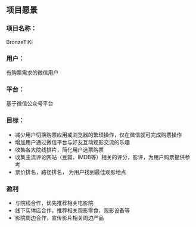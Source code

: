 ## 项目愿景

### 项目名称：

BronzeTiKi

### 用户：

有购票需求的微信用户

### 平台：

基于微信公众号平台

### 目标：

* 减少用户切换购票应用或浏览器的繁琐操作，仅在微信就可完成购票操作
* 增加用户通过微信平台与好友互动观影交流的乐趣
* 收集各大院线排片，简化用户选票购票
* 收集主流评论网站（豆瓣，IMDB等）相关的评分，影评，为用户购票提供参考
* 票价排名，路径排名， 为用户找到最佳观影地点

### 盈利

* 与院线合作，优先推荐相关电影院
* 线下实体店合作，推荐相关观影零食，观影设备等
* 影院周边合作，宣传影片相关周边产品



